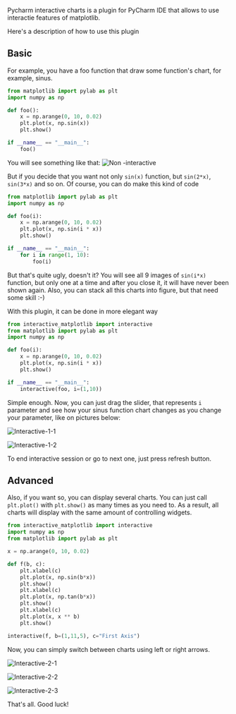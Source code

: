 Pycharm interactive charts is a plugin for PyCharm IDE that allows to use interactie features of matplotlib.

Here's a description of how to use this plugin

## Basic
For example, you have a foo function that draw some function's chart, for example, sinus.

```Python
from matplotlib import pylab as plt
import numpy as np

def foo():
    x = np.arange(0, 10, 0.02)
    plt.plot(x, np.sin(x))
    plt.show()

if __name__ == "__main__":
    foo()
```

You will see something like that:
![Non -interactive](http://drive.google.com/uc?export=view&id=0B6IyJYTLLzzbNGVOb2k2am9UNzA)

But if you decide that you want not only `sin(x)` function, but `sin(2*x)`, `sin(3*x)` and so on.
Of course, you can do make this kind of code

```Python
from matplotlib import pylab as plt
import numpy as np

def foo(i):
    x = np.arange(0, 10, 0.02)
    plt.plot(x, np.sin(i * x))
    plt.show()

if __name__ == "__main__":
    for i in range(1, 10):
        foo(i)
```

But that's quite ugly, doesn't it? You will see all 9 images of `sin(i*x)` function, but only one at a time and after you close it, it will have never been shown again. Also, you can stack all this charts into figure, but that need some skill :-)

With this plugin, it can be done in more elegant way

```Python
from interactive_matplotlib import interactive
from matplotlib import pylab as plt
import numpy as np

def foo(i):
    x = np.arange(0, 10, 0.02)
    plt.plot(x, np.sin(i * x))
    plt.show()

if __name__ == "__main__":
    interactive(foo, i=(1,10))
```

Simple enough. Now, you can just drag the slider, that represents `i` parameter and see how your sinus function chart changes as you change your parameter, like on pictures below:

![Interactive-1-1](http://drive.google.com/uc?export=view&id=0B6IyJYTLLzzbdWlIVHo3bUdkMnc)

![Interactive-1-2](http://drive.google.com/uc?export=view&id=0B6IyJYTLLzzbT05raTZVNnVZSFU)

To end interactive session or go to next one, just press refresh button.

## Advanced

Also, if you want so, you can display several charts. You can just call `plt.plot()` with `plt.show()` as many times as you need to. As a result, all charts will display with the same amount of controlling widgets.

```Python
from interactive_matplotlib import interactive
import numpy as np
from matplotlib import pylab as plt

x = np.arange(0, 10, 0.02)

def f(b, c):
    plt.xlabel(c)
    plt.plot(x, np.sin(b*x))
    plt.show()
    plt.xlabel(c)
    plt.plot(x, np.tan(b*x))
    plt.show()
    plt.xlabel(c)
    plt.plot(x, x ** b)
    plt.show()

interactive(f, b=(1,11,5), c="First Axis")
```
Now, you can simply switch between charts using left or right arrows.

![Interactive-2-1](http://drive.google.com/uc?export=view&id=0B6IyJYTLLzzbdlpldkp2ZjF3Y2c)

![Interactive-2-2](http://drive.google.com/uc?export=view&id=0B6IyJYTLLzzbVlJneHdQMjE1TGs)

![Interactive-2-3](http://drive.google.com/uc?export=view&id=0B6IyJYTLLzzbNXBfZkJZbFNKN2c)

That's all. Good luck!
